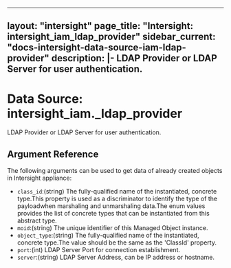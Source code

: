 
---
layout: "intersight"
page_title: "Intersight: intersight_iam_ldap_provider"
sidebar_current: "docs-intersight-data-source-iam-ldap-provider"
description: |-
LDAP Provider or LDAP Server for user authentication.
---

# Data Source: intersight_iam._ldap_provider
LDAP Provider or LDAP Server for user authentication.
## Argument Reference
The following arguments can be used to get data of already created objects in Intersight appliance:
* `class_id`:(string) The fully-qualified name of the instantiated, concrete type.This property is used as a discriminator to identify the type of the payloadwhen marshaling and unmarshaling data.The enum values provides the list of concrete types that can be instantiated from this abstract type. 
* `moid`:(string) The unique identifier of this Managed Object instance. 
* `object_type`:(string) The fully-qualified name of the instantiated, concrete type.The value should be the same as the 'ClassId' property. 
* `port`:(int) LDAP Server Port for connection establishment. 
* `server`:(string) LDAP Server Address, can be IP address or hostname. 
